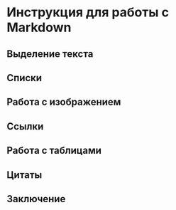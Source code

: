 # Инструкция для работы с Markdown

## Выделение текста

## Списки

## Работа с изображением
## Ссылки
## Работа с таблицами
## Цитаты
## Заключение
